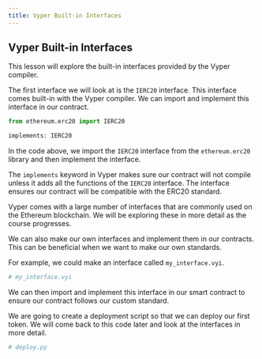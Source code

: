 ```yaml
---
title: Vyper Built-in Interfaces
---
```


## Vyper Built-in Interfaces

This lesson will explore the built-in interfaces provided by the Vyper compiler.

The first interface we will look at is the `IERC20` interface. This interface comes built-in with the Vyper compiler. We can import and implement this interface in our contract.

```python
from ethereum.erc20 import IERC20

implements: IERC20
```

In the code above, we import the `IERC20` interface from the `ethereum.erc20` library and then implement the interface.

The `implements` keyword in Vyper makes sure our contract will not compile unless it adds all the functions of the `IERC20` interface. The interface ensures our contract will be compatible with the ERC20 standard.

Vyper comes with a large number of interfaces that are commonly used on the Ethereum blockchain. We will be exploring these in more detail as the course progresses.

We can also make our own interfaces and implement them in our contracts. This can be beneficial when we want to make our own standards.

For example, we could make an interface called `my_interface.vyi`.

```python
# my_interface.vyi
```

We can then import and implement this interface in our smart contract to ensure our contract follows our custom standard.

We are going to create a deployment script so that we can deploy our first token. We will come back to this code later and look at the interfaces in more detail.

```python
# deploy.py
```